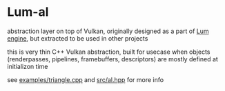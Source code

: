 
# Lum-al
abstraction layer on top of Vulkan, originally designed as a part of [Lum engine](https://github.com/platonvin/lum), but extracted to be used in other projects

this is very thin C++ Vulkan abstraction, built for usecase when objects (renderpasses, pipelines, framebuffers, descriptors) are mostly defined at initializon time

see [examples/triangle.cpp](examples/triangle.cpp) and [src/al.hpp](src/al.hpp) for more info